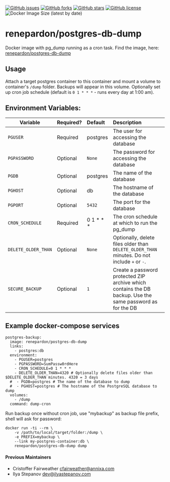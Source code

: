 [![GitHub issues](https://img.shields.io/github/issues/renepardon/postgres-db-dump)](https://github.com/renepardon/postgres-db-dump/issues)
[![GitHub forks](https://img.shields.io/github/forks/renepardon/postgres-db-dump)](https://github.com/renepardon/postgres-db-dump/network)
[![GitHub stars](https://img.shields.io/github/stars/renepardon/postgres-db-dump)](https://github.com/renepardon/postgres-db-dump/stargazers)
[![GitHub license](https://img.shields.io/github/license/renepardon/postgres-db-dump)](https://github.com/renepardon/postgres-db-dump/blob/master/LICENSE)
![Docker Image Size (latest by date)](https://img.shields.io/docker/image-size/renepardon/postgres-db-dump)

renepardon/postgres-db-dump
================

Docker image with pg_dump running as a cron task. 
Find the image, here: [renepardon/postgres-db-dump](https://hub.docker.com/r/renepardon/postgres-db-dump/)

## Usage

Attach a target postgres container to this container and mount a volume to container's `/dump` folder. 
Backups will appear in this volume. Optionally set up cron job schedule (default is `0 1 * * *` - runs every day at 1:00 am).

## Environment Variables:
| Variable | Required? | Default | Description |
| -------- |:--------- |:------- |:----------- |
| `PGUSER` | Required | postgres | The user for accessing the database |
| `PGPASSWORD` | Optional | `None` | The password for accessing the database |
| `PGDB` | Optional | postgres | The name of the database |
| `PGHOST` | Optional | db | The hostname of the database |
| `PGPORT` | Optional | `5432` | The port for the database |
| `CRON_SCHEDULE` | Required | 0 1 * * * | The cron schedule at which to run the pg_dump |
| `DELETE_OLDER_THAN` | Optional | `None` | Optionally, delete files older than `DELETE_OLDER_THAN` minutes. Do not include `+` or `-`. |
| `SECURE_BACKUP` | Optional | `1` | Create a password protected ZIP archive which contains the DB backup. Use the same password as for the DB |

## Example docker-compose services

```
postgres-backup:
  image: renepardon/postgres-db-dump
  links:
    - postgres:db
  environment:
    - PGUSER=postgres
    - PGPASSWORD=SumPassw0rdHere
    - CRON_SCHEDULE=0 1 * * *
    - DELETE_OLDER_THAN=4320 # Optionally delete files older than $DELETE_OLDER_THAN minutes. 4320 = 3 days
  #  - PGDB=postgres # The name of the database to dump
  #  - PGHOST=postgres # The hostname of the PostgreSQL database to dump
  volumes:
    - /dump
  command: dump-cron
```

Run backup once without cron job, use "mybackup" as backup file prefix, shell will ask for password:

    docker run -ti --rm \
        -v /path/to/local/target/folder:/dump \
        -e PREFIX=mybackup \
        --link my-postgres-container:db \
        renepardon/postgres-db-dump dump

#### Previous Maintainers

- Cristoffer Fairweather <cfairweather@annixa.com>
- Ilya Stepanov <dev@ilyastepanov.com>

